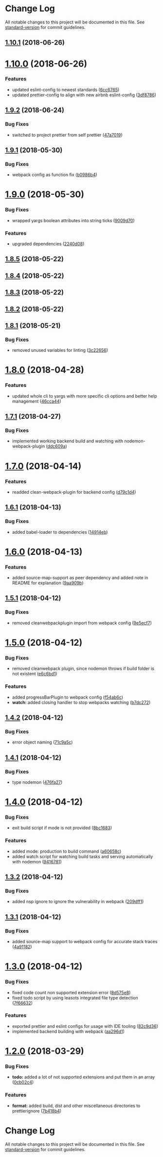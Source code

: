 # Change Log

All notable changes to this project will be documented in this file. See [standard-version](https://github.com/conventional-changelog/standard-version) for commit guidelines.

<a name="1.10.1"></a>
## [1.10.1](https://git.nicolaischmid.de/wasc-npm/wasc-tools/compare/v1.10.0...v1.10.1) (2018-06-26)



<a name="1.10.0"></a>
# [1.10.0](https://git.nicolaischmid.de/wasc-npm/wasc-tools/compare/v1.9.2...v1.10.0) (2018-06-26)


### Features

* updated eslint-config to newest standards ([6cc6765](https://git.nicolaischmid.de/wasc-npm/wasc-tools/commits/6cc6765))
* updated prettier-config to align with new airbnb eslint-config ([3df8786](https://git.nicolaischmid.de/wasc-npm/wasc-tools/commits/3df8786))



<a name="1.9.2"></a>
## [1.9.2](https://git.nicolaischmid.de/wasc-npm/wasc-tools/compare/v1.9.1...v1.9.2) (2018-06-24)


### Bug Fixes

* switched to project prettier from self prettier ([47a7019](https://git.nicolaischmid.de/wasc-npm/wasc-tools/commits/47a7019))



<a name="1.9.1"></a>
## [1.9.1](https://git.nicolaischmid.de/wasc-npm/wasc-tools/compare/v1.9.0...v1.9.1) (2018-05-30)


### Bug Fixes

* webpack config as function fix ([b0986b4](https://git.nicolaischmid.de/wasc-npm/wasc-tools/commits/b0986b4))



<a name="1.9.0"></a>
# [1.9.0](https://git.nicolaischmid.de/wasc-npm/wasc-tools/compare/v1.8.5...v1.9.0) (2018-05-30)


### Bug Fixes

* wrapped yargs boolean attributes into string ticks ([9009d70](https://git.nicolaischmid.de/wasc-npm/wasc-tools/commits/9009d70))


### Features

* upgraded dependencies ([2240d08](https://git.nicolaischmid.de/wasc-npm/wasc-tools/commits/2240d08))



<a name="1.8.5"></a>
## [1.8.5](https://git.nicolaischmid.de/wasc-npm/wasc-tools/compare/v1.8.4...v1.8.5) (2018-05-22)



<a name="1.8.4"></a>
## [1.8.4](https://git.nicolaischmid.de/wasc-npm/wasc-tools/compare/v1.8.3...v1.8.4) (2018-05-22)



<a name="1.8.3"></a>
## [1.8.3](https://git.nicolaischmid.de/wasc-npm/wasc-tools/compare/v1.8.2...v1.8.3) (2018-05-22)



<a name="1.8.2"></a>
## [1.8.2](https://git.nicolaischmid.de/wasc-npm/wasc-tools/compare/v1.8.1...v1.8.2) (2018-05-22)



<a name="1.8.1"></a>
## [1.8.1](https://git.nicolaischmid.de/wasc-npm/wasc-tools/compare/v1.8.0...v1.8.1) (2018-05-21)


### Bug Fixes

* removed unused variables for linting ([3c22656](https://git.nicolaischmid.de/wasc-npm/wasc-tools/commits/3c22656))



<a name="1.8.0"></a>
# [1.8.0](https://git.nicolaischmid.de/wasc-npm/wasc-tools/compare/v1.7.1...v1.8.0) (2018-04-28)


### Features

* updated whole cli to yargs with more specific cli options and better help management ([46cca44](https://git.nicolaischmid.de/wasc-npm/wasc-tools/commits/46cca44))



<a name="1.7.1"></a>
## [1.7.1](https://git.nicolaischmid.de/wasc-npm/wasc-tools/compare/v1.7.0...v1.7.1) (2018-04-27)


### Bug Fixes

* implemented working backend build and watching with nodemon-webpack-plugin ([ddc609a](https://git.nicolaischmid.de/wasc-npm/wasc-tools/commits/ddc609a))



<a name="1.7.0"></a>
# [1.7.0](https://git.nicolaischmid.de/wasc-npm/wasc-tools/compare/v1.6.1...v1.7.0) (2018-04-14)


### Features

* readded clean-webpack-plugin for backend config ([d79c1d4](https://git.nicolaischmid.de/wasc-npm/wasc-tools/commits/d79c1d4))



<a name="1.6.1"></a>
## [1.6.1](https://git.nicolaischmid.de/wasc-npm/wasc-tools/compare/v1.6.0...v1.6.1) (2018-04-13)


### Bug Fixes

* added babel-loader to dependencies ([14914eb](https://git.nicolaischmid.de/wasc-npm/wasc-tools/commits/14914eb))



<a name="1.6.0"></a>
# [1.6.0](https://git.nicolaischmid.de/wasc-npm/wasc-tools/compare/v1.5.1...v1.6.0) (2018-04-13)


### Features

* added source-map-support as peer dependency and added note in README for explanation ([9aa909b](https://git.nicolaischmid.de/wasc-npm/wasc-tools/commits/9aa909b))



<a name="1.5.1"></a>
## [1.5.1](https://git.nicolaischmid.de/wasc-npm/wasc-tools/compare/v1.5.0...v1.5.1) (2018-04-12)


### Bug Fixes

* removed cleanwebpackplugin import from webpack config ([9e5ecf7](https://git.nicolaischmid.de/wasc-npm/wasc-tools/commits/9e5ecf7))



<a name="1.5.0"></a>
# [1.5.0](https://git.nicolaischmid.de/wasc-npm/wasc-tools/compare/v1.4.2...v1.5.0) (2018-04-12)


### Bug Fixes

* removed cleanwebpack plugin, since nodemon throws if build folder is not existent ([e6c6bd1](https://git.nicolaischmid.de/wasc-npm/wasc-tools/commits/e6c6bd1))


### Features

* added progressBarPlugin to webpack config ([f54ab6c](https://git.nicolaischmid.de/wasc-npm/wasc-tools/commits/f54ab6c))
* **watch:** added closing handler to stop webpacks watching ([b7dc272](https://git.nicolaischmid.de/wasc-npm/wasc-tools/commits/b7dc272))



<a name="1.4.2"></a>
## [1.4.2](https://git.nicolaischmid.de/wasc-npm/wasc-tools/compare/v1.4.1...v1.4.2) (2018-04-12)


### Bug Fixes

* error object naming ([71c9a5c](https://git.nicolaischmid.de/wasc-npm/wasc-tools/commits/71c9a5c))



<a name="1.4.1"></a>
## [1.4.1](https://git.nicolaischmid.de/wasc-npm/wasc-tools/compare/v1.4.0...v1.4.1) (2018-04-12)


### Bug Fixes

* type nodemon ([476fa27](https://git.nicolaischmid.de/wasc-npm/wasc-tools/commits/476fa27))



<a name="1.4.0"></a>
# [1.4.0](https://git.nicolaischmid.de/wasc-npm/wasc-tools/compare/v1.3.2...v1.4.0) (2018-04-12)


### Bug Fixes

* exit build script if mode is not provided ([8bc1683](https://git.nicolaischmid.de/wasc-npm/wasc-tools/commits/8bc1683))


### Features

* added mode: production to build command ([a60658c](https://git.nicolaischmid.de/wasc-npm/wasc-tools/commits/a60658c))
* added watch script for watching build tasks and serving automatically with nodemon ([9416781](https://git.nicolaischmid.de/wasc-npm/wasc-tools/commits/9416781))



<a name="1.3.2"></a>
## [1.3.2](https://git.nicolaischmid.de/wasc-npm/wasc-tools/compare/v1.3.1...v1.3.2) (2018-04-12)


### Bug Fixes

* added nsp ignore to ignore the vulnerability in webpack ([209dff1](https://git.nicolaischmid.de/wasc-npm/wasc-tools/commits/209dff1))



<a name="1.3.1"></a>
## [1.3.1](https://git.nicolaischmid.de/wasc-npm/wasc-tools/compare/v1.3.0...v1.3.1) (2018-04-12)


### Bug Fixes

* added source-map support to webpack config for accurate stack traces ([4a91182](https://git.nicolaischmid.de/wasc-npm/wasc-tools/commits/4a91182))



<a name="1.3.0"></a>
# [1.3.0](https://git.nicolaischmid.de/wasc-npm/wasc-tools/compare/v1.2.0...v1.3.0) (2018-04-12)


### Bug Fixes

* fixed code count non supported extension error ([8d575e8](https://git.nicolaischmid.de/wasc-npm/wasc-tools/commits/8d575e8))
* fixed todo script by using leasots integrated file type detection ([7f66632](https://git.nicolaischmid.de/wasc-npm/wasc-tools/commits/7f66632))


### Features

* exported prettier and eslint configs for usage with IDE tooling ([82c9d36](https://git.nicolaischmid.de/wasc-npm/wasc-tools/commits/82c9d36))
* implemented backend building with webpack ([aa296d1](https://git.nicolaischmid.de/wasc-npm/wasc-tools/commits/aa296d1))



<a name="1.2.0"></a>
# [1.2.0](https://git.nicolaischmid.de/wasc-npm/wasc-tools/compare/v1.1.3...v1.2.0) (2018-03-29)


### Bug Fixes

* **todo:** added a lot of not supported extensions and put them in an array ([0cb02c4](https://git.nicolaischmid.de/wasc-npm/wasc-tools/commits/0cb02c4))


### Features

* **format:** added build, dist and other miscellaneous directories to prettierignore ([7b418b4](https://git.nicolaischmid.de/wasc-npm/wasc-tools/commits/7b418b4))



# Change Log

All notable changes to this project will be documented in this file. See [standard-version](https://github.com/conventional-changelog/standard-version) for commit guidelines.
